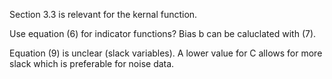 Section 3.3 is relevant for the kernal function.

Use equation (6) for indicator functions? Bias b can be caluclated with (7).

Equation (9) is unclear (slack variables). A lower value for C allows for more slack which is preferable for noise data.